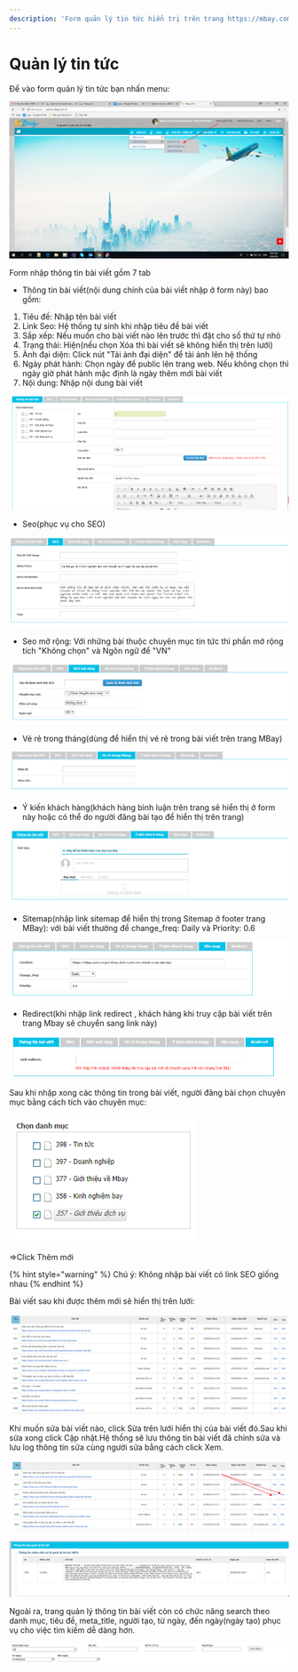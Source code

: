 ```yaml
---
description: 'Form quản lý tin tức hiển trị trên trang https://mbay.com.vn/'
---
```


# Quản lý tin tức

Để vào form quản lý tin tức bạn nhấn menu:

![](../../../.gitbook/assets/image%20%289%29.png)

Form nhập thông tin bài viết gồm 7 tab

* Thông tin bài viết\(nội dung chính của bài viết nhập ở form này\) bao gồm:

1. Tiêu đề: Nhập tên bài viết
2. Link Seo: Hệ thống tự sinh khi nhập tiêu đề bài viết
3. Sắp xếp: Nếu muốn cho bài viết nào lên trước thì đặt cho số thứ tự nhỏ
4. Trạng thái: Hiện\(nếu chọn Xóa thì bài viết sẽ không hiển thị trên lưới\)
5. Ảnh đại diện: Click nút "Tải ảnh đại diện" để tải ảnh lên hệ thống
6. Ngày phát hành: Chọn ngày để public lên trang web. Nếu không chọn thì ngày giờ phát hành mặc định là ngày thêm mới bài viết
7. Nội dung: Nhập nội dung bài viết

![](../../../.gitbook/assets/image%20%282%29.png)

* Seo\(phục vụ cho SEO\)

![H&#xEC;nh 2: Nh&#x1EAD;p th&#xF4;ng tin SEO](../../../.gitbook/assets/image%20%2817%29.png)

* Seo mở rộng: Với những bài thuộc chuyên mục tin tức thì phần mở rộng tích "Không chọn" và Ngôn ngữ để "VN"

![H&#xEC;nh 3: Nh&#x1EAD;p th&#xF4;ng tin SEO m&#x1EDF; r&#x1ED9;ng](../../../.gitbook/assets/image%20%2834%29.png)

* Vé rẻ trong tháng\(dùng để hiển thị vé rẻ trong bài viết trên trang MBay\)

![H&#xEC;nh 4: Nh&#x1EAD;p v&#xE9; r&#x1EBB; trong th&#xE1;ng](../../../.gitbook/assets/image%20%2887%29.png)

* Ý kiến khách hàng\(khách hàng bình luận trên trang sẽ hiển thị ở form này hoặc có thể do người đăng bài tạo để hiển thị trên trang\)

![H&#xEC;nh 5: Nh&#x1EAD;p &#xFD; ki&#x1EBF;n kh&#xE1;ch h&#xE0;ng](../../../.gitbook/assets/image%20%2894%29.png)

* Sitemap\(nhập link sitemap để hiển thị trong Sitemap ở footer trang MBay\): với bài viết thường để change\_freq: Daily và Priority: 0.6

![H&#xEC;nh 6: Nh&#x1EAD;p sitemap](../../../.gitbook/assets/image%20%2835%29.png)

* Redirect\(khi nhập link redirect , khách hàng khi truy cập bài viết trên trang Mbay sẽ chuyển sang link này\)

![H&#xEC;nh 7: Nh&#x1EAD;p link redirect](../../../.gitbook/assets/image%20%2850%29.png)

Sau khi nhập xong các thông tin trong bài viết, người đăng bài chọn chuyên mục bằng cách tích vào chuyên mục:

![H&#xEC;nh 8: Ch&#x1ECD;n chuy&#xEA;n m&#x1EE5;c](../../../.gitbook/assets/image%20%2877%29.png)

=&gt;Click Thêm mới

{% hint style="warning" %}
Chú ý: Không nhập bài viết có link SEO giống nhau
{% endhint %}

Bài viết sau khi được thêm mới sẽ hiển thị trên lưới:

![H&#xEC;nh 9: Th&#xF4;ng tin b&#xE0;i vi&#x1EBF;t](../../../.gitbook/assets/image%20%2832%29.png)

Khi muốn sửa bài viết nào, click Sửa trên lưới hiển thị của bài viết đó.Sau khi sửa xong click Cập nhật.Hệ thống sẽ lưu thông tin bài viết đã chỉnh sửa và lưu log thông tin sửa cùng người sửa bằng cách click Xem.

![](../../../.gitbook/assets/image%20%2821%29.png)

![H&#xEC;nh 10: Th&#xF4;ng tin log ch&#x1EC9;nh s&#x1EED;a b&#xE0;i vi&#x1EBF;t](../../../.gitbook/assets/image%20%2831%29.png)

Ngoài ra, trang quản lý thông tin bài viết còn có chức năng search theo danh mục, tiêu đề, meta\_title, người tạo, từ ngày, đến ngày\(ngày tạo\) phục vụ cho việc tìm kiếm dễ dàng hơn.

![H&#xEC;nh 11: Khung t&#xEC;m ki&#x1EBF;m](../../../.gitbook/assets/image%20%2838%29.png)

